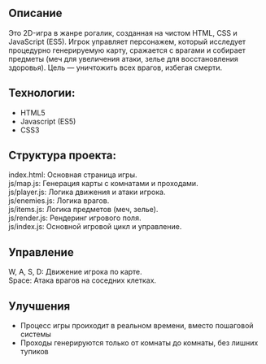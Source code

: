 <h2>Описание</h2>
Это 2D-игра в жанре рогалик, созданная на чистом HTML, CSS и JavaScript (ES5). Игрок управляет персонажем, который исследует процедурно генерируемую карту, сражается с врагами и собирает предметы (меч для увеличения атаки, зелье для восстановления здоровья). Цель — уничтожить всех врагов, избегая смерти.

<h2>Технологии:</h2>
<ul>
  <li>HTML5</li>
  <li>Javascript (ES5)</li>
  <li>CSS3</li>
</ul>

<h2>Структура проекта:</h2>  
index.html: Основная страница игры. <br>
js/map.js: Генерация карты с комнатами и проходами. <br>
js/player.js: Логика движения и атаки игрока. <br>
js/enemies.js: Логика врагов. <br>
js/items.js: Логика предметов (меч, зелье). <br>
js/render.js: Рендеринг игрового поля. <br>
js/index.js: Основной игровой цикл и управление. <br>

<h2>Управление</h2>
W, A, S, D: Движение игрока по карте. <br>
Space: Атака врагов на соседних клетках.

<h2>Улучшения</h2>
<ul>
  <li>Процесс игры проиходит в реальном времени, вместо пошаговой системы</li>
  <li>Проходы генерируются только от комнаты до комнаты, без лишних тупиков</li>
</ul>
